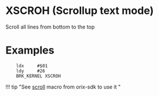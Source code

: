 # XSCROH (Scrollup text mode)

Scroll all lines from bottom to the top

# Examples

```ca65
    ldx     #$01
    ldy     #26
    BRK_KERNEL XSCROH
```

!!! tip "See [scroll](../../../home/orixsdk_macros/scroll) macro from orix-sdk to use it "

